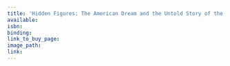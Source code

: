 ```yaml
---
title: 'Hidden Figures: The American Dream and the Untold Story of the Black Women Mathematicians Who Helped Win the Space Race'
available:
isbn:
binding:
link_to_buy_page:
image_path:
link:
---
```

